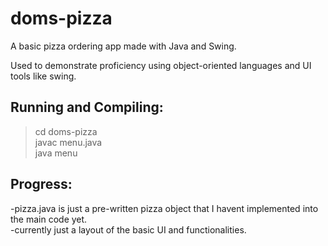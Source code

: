 # doms-pizza #
A basic pizza ordering app made with Java and Swing.

Used to demonstrate proficiency using object-oriented languages and 
UI tools like swing. 

## Running and Compiling: ##
>    cd doms-pizza\
>    javac menu.java\
>    java menu

## Progress: ##
-pizza.java is just a pre-written pizza object that I havent implemented into the main code yet.\
-currently just a layout of the basic UI and functionalities.
